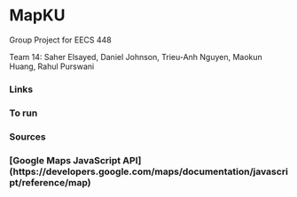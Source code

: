 # MapKU
Group Project for EECS 448 

<h>Team 14: Saher Elsayed, Daniel Johnson, Trieu-Anh Nguyen, Maokun Huang, Rahul Purswani<h>
<br>
<h3>Links<h3>
<h3>To run<h3>
<h3>Sources<h3>
[Google Maps JavaScript API]
(https://developers.google.com/maps/documentation/javascript/reference/map)
